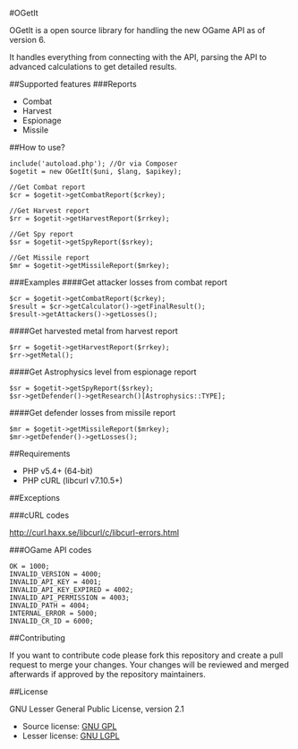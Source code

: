 #OGetIt

OGetIt is a open source library for handling the new OGame API as of version 6.

It handles everything from connecting with the API, parsing the API to advanced calculations to get detailed results.    

##Supported features
###Reports
* Combat
* Harvest
* Espionage
* Missile

##How to use?

	include('autoload.php'); //Or via Composer
	$ogetit = new OGetIt($uni, $lang, $apikey);
	
	//Get Combat report
	$cr = $ogetit->getCombatReport($crkey);
	
	//Get Harvest report
	$rr = $ogetit->getHarvestReport($rrkey);
	
	//Get Spy report
	$sr = $ogetit->getSpyReport($srkey);
	
	//Get Missile report
	$mr = $ogetit->getMissileReport($mrkey);
	
###Examples
####Get attacker losses from combat report
	
	$cr = $ogetit->getCombatReport($crkey);
	$result = $cr->getCalculator()->getFinalResult();
	$result->getAttackers()->getLosses();
	
####Get harvested metal from harvest report
	
	$rr = $ogetit->getHarvestReport($rrkey);
	$rr->getMetal();
	
####Get Astrophysics level from espionage report

	$sr = $ogetit->getSpyReport($srkey);
	$sr->getDefender()->getResearch()[Astrophysics::TYPE];
	
####Get defender losses from missile report

	$mr = $ogetit->getMissileReport($mrkey);
	$mr->getDefender()->getLosses();
	
##Requirements

* PHP v5.4+ (64-bit)
* PHP cURL (libcurl v7.10.5+)

##Exceptions

###cURL codes

http://curl.haxx.se/libcurl/c/libcurl-errors.html

###OGame API codes

	OK = 1000;
	INVALID_VERSION = 4000;
	INVALID_API_KEY = 4001;
	INVALID_API_KEY_EXPIRED = 4002;
	INVALID_API_PERMISSION = 4003;
	INVALID_PATH = 4004;
	INTERNAL_ERROR = 5000;
	INVALID_CR_ID = 6000;

##Contributing

If you want to contribute code please fork this repository and create a pull request to merge your changes.
Your changes will be reviewed and merged afterwards if approved by the repository maintainers.

##License

GNU Lesser General Public License, version 2.1

* Source license: [GNU GPL](COPYING)
* Lesser license: [GNU LGPL](COPYING.LESSER)